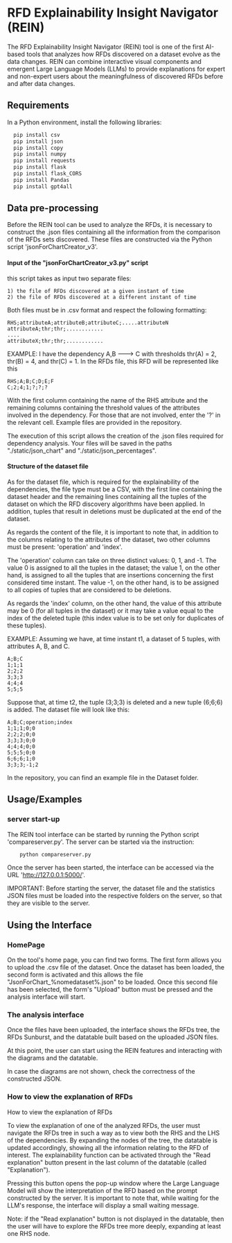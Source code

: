 
# RFD Explainability Insight Navigator (REIN)

The RFD Explainability Insight Navigator (REIN) tool is one of the first AI-based tools that analyzes how RFDs discovered on a dataset evolve as the data changes. REIN can combine interactive visual components and emergent Large Language Models (LLMs) to provide explanations for expert and non-expert users about the meaningfulness of discovered RFDs before and after data changes.




## Requirements

In a Python environment, install the following libraries:
```bash
  pip install csv
  pip install json
  pip install copy
  pip install numpy
  pip install requests
  pip install flask
  pip install flask_CORS
  pip install Pandas
  pip install gpt4all
```

    
## Data pre-processing
 
Before the REIN tool can be used to analyze the RFDs, it is necessary to construct the .json files containing all the information from the comparison of the RFDs sets discovered. These files are constructed via the Python script 'jsonForChartCreator_v3'.

#### Input of the "jsonForChartCreator_v3.py" script

this script takes as input two separate files:

    1) the file of RFDs discovered at a given instant of time
    2) the file of RFDs discovered at a different instant of time

Both files must be in .csv format and respect the following formatting:

    RHS;attributeA;attributeB;attributeC;.....attributeN
    attributeA;thr;thr;............
    ....
    attributeX;thr;thr;............

EXAMPLE: I have the dependency A,B ---> C with thresholds thr(A) = 2, thr(B) = 4, and thr(C) = 1. In the RFDs file, this RFD will be represented like this

    RHS;A;B;C;D;E;F
    C;2;4;1;?;?;?

With the first column containing the name of the RHS attribute and the remaining columns containing the threshold values of the attributes involved in the dependency. For those that are not involved, enter the '?' in the relevant cell. Example files are provided in the repository.

The execution of this script allows the creation of the .json files required for dependency analysis. Your files will be saved in the paths "./static/json_chart" and "./static/json_percentages".

#### Structure of the dataset file

As for the dataset file, which is required for the explainability of the dependencies, the file type must be a CSV, with the first line containing the dataset header and the remaining lines containing all the tuples of the dataset on which the RFD discovery algorithms have been applied. In addition, tuples that result in deletions must be duplicated at the end of the dataset.

As regards the content of the file, it is important to note that, in addition to the columns relating to the attributes of the dataset, two other columns must be present: 'operation' and 'index'.

The 'operation' column can take on three distinct values: 0, 1, and -1. The value 0 is assigned to all the tuples in the dataset; the value 1, on the other hand, is assigned to all the tuples that are insertions concerning the first considered time instant. The value -1, on the other hand, is to be assigned to all copies of tuples that are considered to be deletions.

As regards the 'index' column, on the other hand, the value of this attribute may be 0 (for all tuples in the dataset) or it may take a value equal to the index of the deleted tuple (this index value is to be set only for duplicates of these tuples). 

EXAMPLE: Assuming we have, at time instant t1, a dataset of 5 tuples, with attributes A, B, and C.

    A;B;C
    1;1;1
    2;2;2
    3;3;3
    4;4;4
    5;5;5

Suppose that, at time t2, the tuple (3;3;3) is deleted and a new tuple (6;6;6) is added. The dataset file will look like this:

    A;B;C;operation;index
    1;1;1;0;0
    2;2;2;0;0
    3;3;3;0;0
    4;4;4;0;0
    5;5;5;0;0
    6;6;6;1;0
    3;3;3;-1;2

In the repository, you can find an example file in the Dataset folder.

## Usage/Examples

### server start-up

The REIN tool interface can be started by running the Python script 'compareserver.py'. The server can be started via the instruction:

```bash
    python compareserver.py
```

Once the server has been started, the interface can be accessed via the URL 'http://127.0.0.1:5000/'.

IMPORTANT: Before starting the server, the dataset file and the statistics JSON files must be loaded into the respective folders on the server, so that they are visible to the server.

## Using the Interface

### HomePage

On the tool's home page, you can find two forms. The first form allows you to upload the .csv file of the dataset. Once the dataset has been loaded, the second form is activated and this allows the file "JsonForChart_%nomedataset%.json" to be loaded. Once this second file has been selected, the form's "Upload" button must be pressed and the analysis interface will start.

### The analysis interface

Once the files have been uploaded, the interface shows the RFDs tree, the RFDs Sunburst, and the datatable built based on the uploaded JSON files.

At this point, the user can start using the REIN features and interacting with the diagrams and the datatable.

In case the diagrams are not shown, check the correctness of the constructed JSON.

### How to view the explanation of RFDs

How to view the explanation of RFDs

To view the explanation of one of the analyzed RFDs, the user must navigate the RFDs tree in such a way as to view both the RHS and the LHS of the dependencies. By expanding the nodes of the tree, the datatable is updated accordingly, showing all the information relating to the RFD of interest. The explainability function can be activated through the "Read explanation" button present in the last column of the datatable (called "Explanation").

Pressing this button opens the pop-up window where the Large Language Model will show the interpretation of the RFD based on the prompt constructed by the server. It is important to note that, while waiting for the LLM's response, the interface will display a small waiting message.

Note: if the "Read explanation" button is not displayed in the datatable, then the user will have to explore the RFDs tree more deeply, expanding at least one RHS node.
